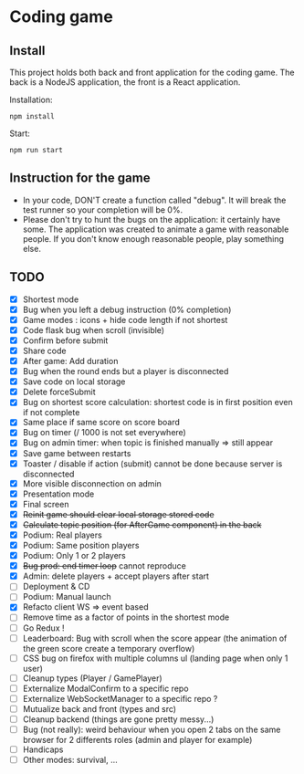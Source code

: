 # Coding game

## Install
This project holds both back and front application for the coding game.
The back is a NodeJS application, the front is a React application.

Installation:
```shell
npm install
```
Start:
```shell
npm run start
```

## Instruction for the game
- In your code, DON'T create a function called "debug". It will break the test runner so your completion will be 0%.
- Please don't try to hunt the bugs on the application: it certainly have some.
The application was created to animate a game with reasonable people.
If you don't know enough reasonable people, play something else.

## TODO
- [x] Shortest mode
- [x] Bug when you left a debug instruction (0% completion)
- [x] Game modes : icons + hide code length if not shortest
- [x] Code flask bug when scroll (invisible)
- [x] Confirm before submit
- [x] Share code
- [x] After game: Add duration
- [x] Bug when the round ends but a player is disconnected
- [x] Save code on local storage
- [x] Delete forceSubmit
- [x] Bug on shortest score calculation: shortest code is in first position even if not complete
- [x] Same place if same score on score board
- [x] Bug on timer (/ 1000 is not set everywhere)
- [x] Bug on admin timer: when topic is finished manually => still appear
- [x] Save game between restarts
- [x] Toaster / disable if action (submit) cannot be done because server is disconnected
- [x] More visible disconnection on admin
- [x] Presentation mode
- [x] Final screen
- [x] ~~Reinit game should clear local storage stored code~~
- [x] ~~Calculate topic position (for AfterGame component) in the back~~
- [x] Podium: Real players
- [x] Podium: Same position players
- [x] Podium: Only 1 or 2 players
- [x] ~~Bug prod: end timer loop~~ cannot reproduce
- [x] Admin: delete players + accept players after start
- [ ] Deployment & CD
- [ ] Podium: Manual launch
- [x] Refacto client WS => event based
- [ ] Remove time as a factor of points in the shortest mode
- [ ] Go Redux !
- [ ] Leaderboard: Bug with scroll when the score appear (the animation of the green score create a temporary overflow)
- [ ] CSS bug on firefox with multiple columns ul (landing page when only 1 user)
- [ ] Cleanup types (Player / GamePlayer)
- [ ] Externalize ModalConfirm to a specific repo
- [ ] Externalize WebSocketManager to a specific repo ?
- [ ] Mutualize back and front (types and src)
- [ ] Cleanup backend (things are gone pretty messy...)
- [ ] Bug (not really): weird behaviour when you open 2 tabs on the same browser for 2 differents roles (admin and player for example)
- [ ] Handicaps
- [ ] Other modes: survival, ...
